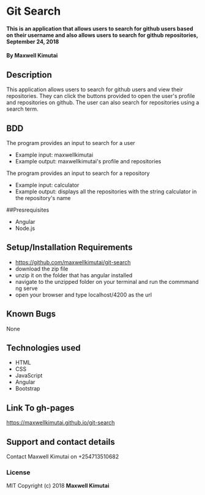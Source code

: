 # Git Search
#### This is an application that allows users to search for github users based on their username and also allows users to search for github repositories, September 24, 2018
#### By **Maxwell Kimutai**
## Description
This application allows users to search for github users and view their repositories. They can click the buttons provided to open the user's profile and repositories on github. The user can also search for repositories using a search term.
## BDD
The program provides an input to search for a user
* Example input: maxwellkimutai
* Example output: maxwellkimutai's profile and repositories

The program provides an input to search for a repository
* Example input: calculator
* Example output: displays all the repositories with the string calculator in the repository's name

##Presrequisites
* Angular
* Node.js

## Setup/Installation Requirements
* https://github.com/maxwellkimutai/git-search
* download the zip file
* unzip it on the folder that has angular installed
* navigate to the unzipped folder on your terminal and run the commmand ng serve
* open your browser and type localhost/4200 as the url
## Known Bugs
None
## Technologies used
* HTML
* CSS
* JavaScript
* Angular
* Bootstrap
## Link To gh-pages
https://maxwellkimutai.github.io/git-search
## Support and contact details
Contact Maxwell Kimutai on +254713510682
### License
MIT
Copyright (c) 2018 **Maxwell Kimutai**
